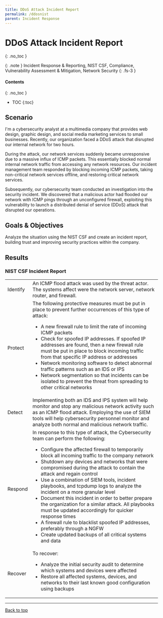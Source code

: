 ```yaml
---
title: DDoS Attack Incident Report
permalink: /ddosnist
parent: Incident Response
---
```

# DDoS Attack Incident Report
{: .no_toc }

{: .note }
Incident Response & Reporting, NIST CSF, Compliance, Vulnerability Assessment & Mitigation, Network Security
{: .fs-3 }

#### Contents
{: .no_toc }
- TOC
{:toc}

## Scenario
I'm a cybersecurity analyst at a multimedia company that provides web design, graphic design, and social media marketing services to small businesses. Recently, our organization faced a DDoS attack that disrupted our internal network for two hours.

During the attack, our network services suddenly became unresponsive due to a massive influx of ICMP packets. This essentially blocked normal internal network traffic from accessing any network resources. Our incident management team responded by blocking incoming ICMP packets, taking non-critical network services offline, and restoring critical network services.

Subsequently, our cybersecurity team conducted an investigation into the security incident. We discovered that a malicious actor had flooded our network with ICMP pings through an unconfigured firewall, exploiting this vulnerability to launch a distributed denial of service (DDoS) attack that disrupted our operations.

## Goals & Objectives
Analyze the situation using the NIST CSF and create an incident report, building trust and improving security practices within the company. 

## Results
### NIST CSF Incident Report

<table>
    <tr>
        <td>Identify</td>
        <td>An ICMP flood attack was used by the threat actor. The systems affect were the network server,  network router, and firewall.</td>
    </tr>
    <tr>
        <td>Protect</td>
        <td>The following protective measures must be put in place to prevent further occurrences of this type of attack:
            <ul>
                <li>A new firewall rule to limit the rate of incoming ICMP packets</li>
                <li>Check for spoofed IP addresses. If spoofed IP addresses are found, then a new firewall rule must be put in place to block incoming traffic from that specific IP address or addresses</li>
                <li>Network monitoring software to detect abnormal traffic patterns such as an IDS or IPS</li>
                <li>Network segmentation so that incidents can be isolated to prevent the threat from spreading to other critical networks</li>
            </ul></td>
    </tr>
    <tr>
        <td>Detect</td>
        <td>Implementing both an IDS and IPS system will help monitor and stop any malicious network activity such as an ICMP flood attack. Employing the use of SIEM tools will help cybersecurity personnel monitor and analyze both normal and malicious network traffic.</td>
    </tr>
    <tr>
        <td>Respond</td>
        <td>In response to this type of attack, the Cybersecurity team can perform the following:
            <ul>
                <li>Configure the affected firewall to temporarily block all incoming traffic to the company network</li>
                <li>Shutdown any devices and networks that were compromised during the attack to contain the attack and regain control</li>
                <li>Use a combination of SIEM tools, incident playbooks, and tcpdump logs to analyze the incident on a more granular level</li>
                <li>Document this incident in order to better prepare the organization for a similar attack. All playbooks must be updated accordingly for quicker response times</li>
                <li>A firewall rule to blacklist spoofed IP addresses, preferably through a NGFW</li>
                <li>Create updated backups of all critical systems and data</li>
            </ul></td>
    </tr>
    <tr>
        <td>Recover</td>
        <td>To recover:
            <ul>
                <li>Analyze the initial security audit to determine which systems and devices were affected</li>
                <li>Restore all affected systems, devices, and networks to their last known good configuration using backups</li>
            </ul></td>
    </tr>
</table>

---

<a href="#top" id="back-to-top">Back to top</a>
